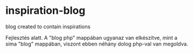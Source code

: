 # inspiration-blog
blog created to contain inspirations

Fejlesztés alatt.
A "blog php" mappában ugyanaz van elkészítve, mint a sima "blog" mappában, viszont ebben néhány dolog php-val van megoldva.
